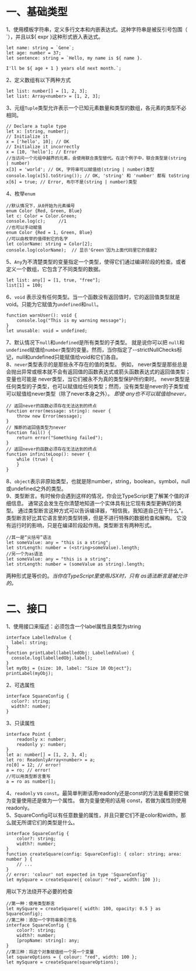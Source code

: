# 一、基础类型
1、使用模板字符串，定义多行文本和内嵌表达式。这种字符串是被反引号包围（ `），并且以${ expr }这种形式嵌入表达式。<br>
```
let name: string = `Gene`;
let age: number = 37;
let sentence: string = `Hello, my name is ${ name }.

I'll be ${ age + 1 } years old next month.`;
```
2、定义数组有以下两种方式<br>
```
let list: number[] = [1, 2, 3];
let list: Array<number> = [1, 2, 3];
```
3、元组`Tuple`类型允许表示一个已知元素数量和类型的数组，各元素的类型不必相同。<br>
```
// Declare a tuple type
let x: [string, number];
// Initialize it
x = ['hello', 10]; // OK
// Initialize it incorrectly
x = [10, 'hello']; // Error
//当访问一个元组中越界的元素，会使用联合类型替代。在这个例子中，联合类型是(string | number)
x[3] = 'world'; // OK, 字符串可以赋值给(string | number)类型
console.log(x[5].toString()); // OK, 'string' 和 'number' 都有 toString
x[6] = true; // Error, 布尔不是(string | number)类型
```
4、枚举`enum`<br>
```
//默认情况下，从0开始为元素编号
enum Color {Red, Green, Blue}
let c: Color = Color.Green;
console.log(c);     //1
//也可以手动赋值
enum Color {Red = 1, Green, Blue}
//可以由枚举的值得到它的名字
let colorName: string = Color[2];
console.log(colorName);  // 显示'Green'因为上面代码里它的值是2
```
5、`Any`为不清楚类型的变量指定一个类型，使得它们通过编译阶段的检查。或者定义一个数组，它包含了不同类型的数据。
```
let list: any[] = [1, true, "free"];
list[1] = 100;
```
6、`void` 表示没有任何类型。当一个函数没有返回值时，它的返回值类型就是void。只能为它赋值为`undefined`和`null`。
```
function warnUser(): void {
    console.log("This is my warning message");
}
let unusable: void = undefined;
```
7、默认情况下`null`和`undefined`是所有类型的子类型。 就是说你可以把 `null`和`undefined`赋值给`number`类型的变量。然而，当你指定了--strictNullChecks标记，null和undefined只能赋值给void和它们各自。<br>
8、`never`类型表示的是那些永不存在的值的类型。 例如， never类型是那些总是会抛出异常或根本就不会有返回值的函数表达式或箭头函数表达式的返回值类型； 变量也可能是 never类型，当它们被永不为真的类型保护所约束时。
never类型是任何类型的子类型，也可以赋值给任何类型；然而，没有类型是never的子类型或可以赋值给never类型（除了never本身之外）。 *即使 any也不可以赋值给never。*<br>
```
// 返回never的函数必须存在无法达到的终点
function error(message: string): never {
    throw new Error(message);
}
// 推断的返回值类型为never
function fail() {
    return error("Something failed");
}
// 返回never的函数必须存在无法达到的终点
function infiniteLoop(): never {
    while (true) {
    }
}
```
8、`object`表示非原始类型，也就是除number，string，boolean，symbol，null或undefined之外的类型。<br>
9、类型断言。有时候你会遇到这样的情况，你会比TypeScript更了解某个值的详细信息。 通常这会发生在你清楚地知道一个实体具有比它现有类型更确切的类型。
通过类型断言这种方式可以告诉编译器，“相信我，我知道自己在干什么”。 类型断言好比其它语言里的类型转换，但是不进行特殊的数据检查和解构。 它没有运行时的影响，只是在编译阶段起作用。类型断言有两种形式。
```
//其一是“尖括号”语法
let someValue: any = "this is a string";
let strLength: number = (<string>someValue).length;
//另一个为as语法
let someValue: any = "this is a string";
let strLength: number = (someValue as string).length;
```
两种形式是等价的。*当你在TypeScript里使用JSX时，只有 as语法断言是被允许的。*

# 二、接口
1、使用接口来描述：必须包含一个label属性且类型为string<br>
```
interface LabelledValue {
  label: string;
}
function printLabel(labelledObj: LabelledValue) {
  console.log(labelledObj.label);
}
let myObj = {size: 10, label: "Size 10 Object"};
printLabel(myObj);
```
2、可选属性<br>
```
interface SquareConfig {
  color?: string;
  width?: number;
}
```
3、只读属性<br>
```
interface Point {
    readonly x: number;
    readonly y: number;
}
let a: number[] = [1, 2, 3, 4];
let ro: ReadonlyArray<number> = a;
ro[0] = 12; // error!
a = ro; // error!
//可以用类型断言重写
a = ro as number[];
```
4、`readonly` vs `const`。最简单判断该用readonly还是const的方法是看要把它做为变量使用还是做为一个属性。 做为变量使用的话用 const，若做为属性则使用readonly。<br>
5、SquareConfig可以有任意数量的属性，并且只要它们不是color和width，那么就无所谓它们的类型是什么。<br>
```
interface SquareConfig {
    color?: string;
    width?: number;
}
function createSquare(config: SquareConfig): { color: string; area: number } {
    // ...
}
// error: 'colour' not expected in type 'SquareConfig'
let mySquare = createSquare({ colour: "red", width: 100 });
```
用以下方法绕开不必要的检查<br>
```
//第一种：使用类型断言
let mySquare = createSquare({ width: 100, opacity: 0.5 } as SquareConfig);
//第二种：添加一个字符串索引签名
interface SquareConfig {
    color?: string;
    width?: number;
    [propName: string]: any;
}
//第三种：将这个对象赋值给一个另一个变量
let squareOptions = { colour: "red", width: 100 };
let mySquare = createSquare(squareOptions);
```
